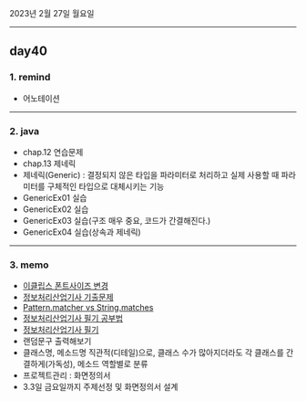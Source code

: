 2023년 2월 27일 월요일

---

## day40

### 1. remind

- 어노테이션

---

### 2. java

- chap.12 연습문제
- chap.13 제네릭
- 제네릭(Generic) : 결정되지 않은 타입을 파라미터로 처리하고 실제 사용할 때 파라미터를 구체적인 타입으로 대체시키는 기능
- GenericEx01 실습
- GenericEx02 실습
- GenericEx03 실습(구조 매우 중요, 코드가 간결해진다.)
- GenericEx04 실습(상속과 제네릭)

---

### 3. memo

- [이클립스 폰트사이즈 변경](https://hianna.tistory.com/324)
- [정보처리산업기사 기출문제](https://www.comcbt.com/xe/j3/4494879)
- [Pattern.matcher vs String.matches](https://velog.io/@edwin/JAVA-%EC%A0%95%EA%B7%9C%EC%8B%9D-%EC%84%B1%EB%8A%A5%EC%97%90-%EB%8C%80%ED%95%B4-Pattern.matcher-VS-String.matches)
- [정보처리산업기사 필기 공부법](https://m.blog.naver.com/yoonpago93/222048926417)
- [정보처리산업기사 필기](https://dandev.tistory.com/m/entry/%EC%A0%95%EB%B3%B4%EC%B2%98%EB%A6%AC-%EC%82%B0%EC%97%85%EA%B8%B0%EC%82%AC-%ED%95%84%EA%B8%B0-%EA%B3%B5%EB%B6%80%EB%B2%95)
- 랜덤문구 출력해보기
- 클래스명, 메소드명 직관적(디테일)으로, 클래스 수가 많아지더라도 각 클래스를 간결하게(가독성), 메소드 역할별로 분류
- 프로젝트관리 : 화면정의서
- 3.3일 금요일까지 주제선정 및 화면정의서 설계
